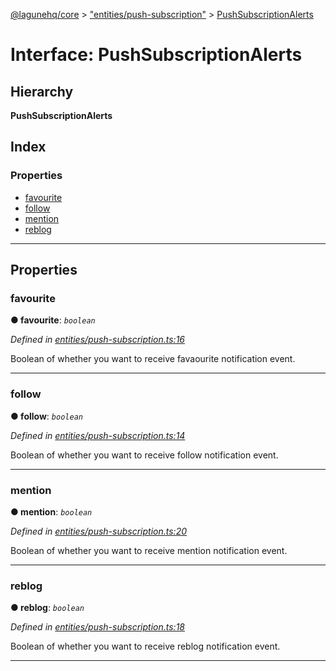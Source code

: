[@lagunehq/core](../README.md) > ["entities/push-subscription"](../modules/_entities_push_subscription_.md) > [PushSubscriptionAlerts](../interfaces/_entities_push_subscription_.pushsubscriptionalerts.md)

# Interface: PushSubscriptionAlerts

## Hierarchy

**PushSubscriptionAlerts**

## Index

### Properties

* [favourite](_entities_push_subscription_.pushsubscriptionalerts.md#favourite)
* [follow](_entities_push_subscription_.pushsubscriptionalerts.md#follow)
* [mention](_entities_push_subscription_.pushsubscriptionalerts.md#mention)
* [reblog](_entities_push_subscription_.pushsubscriptionalerts.md#reblog)

---

## Properties

<a id="favourite"></a>

###  favourite

**● favourite**: *`boolean`*

*Defined in [entities/push-subscription.ts:16](https://github.com/lagunehq/core/blob/9f0a933/src/entities/push-subscription.ts#L16)*

Boolean of whether you want to receive favaourite notification event.

___
<a id="follow"></a>

###  follow

**● follow**: *`boolean`*

*Defined in [entities/push-subscription.ts:14](https://github.com/lagunehq/core/blob/9f0a933/src/entities/push-subscription.ts#L14)*

Boolean of whether you want to receive follow notification event.

___
<a id="mention"></a>

###  mention

**● mention**: *`boolean`*

*Defined in [entities/push-subscription.ts:20](https://github.com/lagunehq/core/blob/9f0a933/src/entities/push-subscription.ts#L20)*

Boolean of whether you want to receive mention notification event.

___
<a id="reblog"></a>

###  reblog

**● reblog**: *`boolean`*

*Defined in [entities/push-subscription.ts:18](https://github.com/lagunehq/core/blob/9f0a933/src/entities/push-subscription.ts#L18)*

Boolean of whether you want to receive reblog notification event.

___

